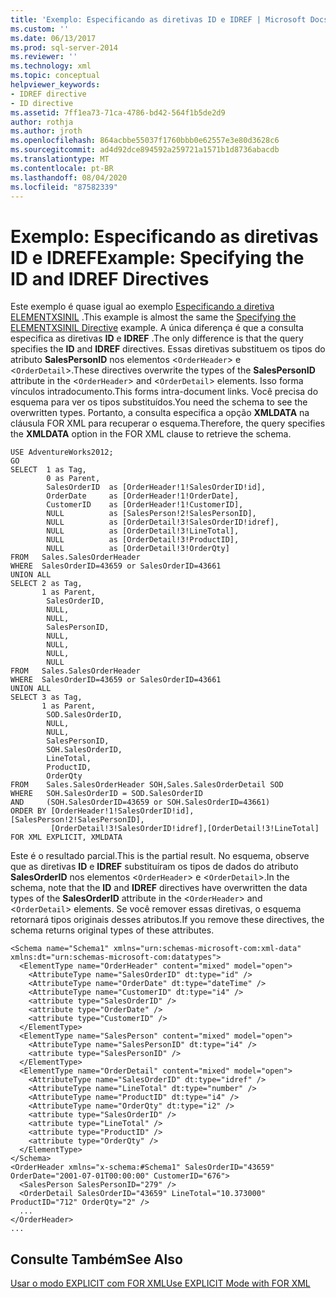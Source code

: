 ```yaml
---
title: 'Exemplo: Especificando as diretivas ID e IDREF | Microsoft Docs'
ms.custom: ''
ms.date: 06/13/2017
ms.prod: sql-server-2014
ms.reviewer: ''
ms.technology: xml
ms.topic: conceptual
helpviewer_keywords:
- IDREF directive
- ID directive
ms.assetid: 7ff1ea73-71ca-4786-bd42-564f1b5de2d9
author: rothja
ms.author: jroth
ms.openlocfilehash: 864acbbe55037f1760bbb0e62557e3e80d3628c6
ms.sourcegitcommit: ad4d92dce894592a259721a1571b1d8736abacdb
ms.translationtype: MT
ms.contentlocale: pt-BR
ms.lasthandoff: 08/04/2020
ms.locfileid: "87582339"
---
```

# <a name="example-specifying-the-id-and-idref-directives"></a><span data-ttu-id="04746-102">Exemplo: Especificando as diretivas ID e IDREF</span><span class="sxs-lookup"><span data-stu-id="04746-102">Example: Specifying the ID and IDREF Directives</span></span>
  <span data-ttu-id="04746-103">Este exemplo é quase igual ao exemplo [Especificando a diretiva ELEMENTXSINIL](example-specifying-the-elementxsinil-directive.md) .</span><span class="sxs-lookup"><span data-stu-id="04746-103">This example is almost the same the [Specifying the ELEMENTXSINIL Directive](example-specifying-the-elementxsinil-directive.md) example.</span></span> <span data-ttu-id="04746-104">A única diferença é que a consulta especifica as diretivas **ID** e **IDREF** .</span><span class="sxs-lookup"><span data-stu-id="04746-104">The only difference is that the query specifies the **ID** and **IDREF** directives.</span></span> <span data-ttu-id="04746-105">Essas diretivas substituem os tipos do atributo **SalesPersonID** nos elementos <`OrderHeader`> e <`OrderDetail`>.</span><span class="sxs-lookup"><span data-stu-id="04746-105">These directives overwrite the types of the **SalesPersonID** attribute in the <`OrderHeader`> and <`OrderDetail`> elements.</span></span> <span data-ttu-id="04746-106">Isso forma vínculos intradocumento.</span><span class="sxs-lookup"><span data-stu-id="04746-106">This forms intra-document links.</span></span> <span data-ttu-id="04746-107">Você precisa do esquema para ver os tipos substituídos.</span><span class="sxs-lookup"><span data-stu-id="04746-107">You need the schema to see the overwritten types.</span></span> <span data-ttu-id="04746-108">Portanto, a consulta especifica a opção **XMLDATA** na cláusula FOR XML para recuperar o esquema.</span><span class="sxs-lookup"><span data-stu-id="04746-108">Therefore, the query specifies the **XMLDATA** option in the FOR XML clause to retrieve the schema.</span></span>  
  
```  
USE AdventureWorks2012;  
GO  
SELECT  1 as Tag,  
        0 as Parent,  
        SalesOrderID  as [OrderHeader!1!SalesOrderID!id],  
        OrderDate     as [OrderHeader!1!OrderDate],  
        CustomerID    as [OrderHeader!1!CustomerID],  
        NULL          as [SalesPerson!2!SalesPersonID],  
        NULL          as [OrderDetail!3!SalesOrderID!idref],  
        NULL          as [OrderDetail!3!LineTotal],  
        NULL          as [OrderDetail!3!ProductID],  
        NULL          as [OrderDetail!3!OrderQty]  
FROM   Sales.SalesOrderHeader  
WHERE  SalesOrderID=43659 or SalesOrderID=43661  
UNION ALL   
SELECT 2 as Tag,  
       1 as Parent,  
        SalesOrderID,   
        NULL,  
        NULL,  
        SalesPersonID,    
        NULL,           
        NULL,           
        NULL,  
        NULL           
FROM   Sales.SalesOrderHeader  
WHERE  SalesOrderID=43659 or SalesOrderID=43661  
UNION ALL  
SELECT 3 as Tag,  
       1 as Parent,  
        SOD.SalesOrderID,  
        NULL,  
        NULL,  
        SalesPersonID,  
        SOH.SalesOrderID,  
        LineTotal,  
        ProductID,  
        OrderQty     
FROM    Sales.SalesOrderHeader SOH,Sales.SalesOrderDetail SOD  
WHERE   SOH.SalesOrderID = SOD.SalesOrderID  
AND     (SOH.SalesOrderID=43659 or SOH.SalesOrderID=43661)  
ORDER BY [OrderHeader!1!SalesOrderID!id], [SalesPerson!2!SalesPersonID],  
         [OrderDetail!3!SalesOrderID!idref],[OrderDetail!3!LineTotal]  
FOR XML EXPLICIT, XMLDATA  
```  
  
 <span data-ttu-id="04746-109">Este é o resultado parcial.</span><span class="sxs-lookup"><span data-stu-id="04746-109">This is the partial result.</span></span> <span data-ttu-id="04746-110">No esquema, observe que as diretivas **ID** e **IDREF** substituíram os tipos de dados do atributo **SalesOrderID** nos elementos <`OrderHeader`> e <`OrderDetail`>.</span><span class="sxs-lookup"><span data-stu-id="04746-110">In the schema, note that the **ID** and **IDREF** directives have overwritten the data types of the **SalesOrderID** attribute in the <`OrderHeader`> and <`OrderDetail`> elements.</span></span> <span data-ttu-id="04746-111">Se você remover essas diretivas, o esquema retornará tipos originais desses atributos.</span><span class="sxs-lookup"><span data-stu-id="04746-111">If you remove these directives, the schema returns original types of these attributes.</span></span>  
  
```  
<Schema name="Schema1" xmlns="urn:schemas-microsoft-com:xml-data" xmlns:dt="urn:schemas-microsoft-com:datatypes">  
  <ElementType name="OrderHeader" content="mixed" model="open">  
    <AttributeType name="SalesOrderID" dt:type="id" />  
    <AttributeType name="OrderDate" dt:type="dateTime" />  
    <AttributeType name="CustomerID" dt:type="i4" />  
    <attribute type="SalesOrderID" />  
    <attribute type="OrderDate" />  
    <attribute type="CustomerID" />  
  </ElementType>  
  <ElementType name="SalesPerson" content="mixed" model="open">  
    <AttributeType name="SalesPersonID" dt:type="i4" />  
    <attribute type="SalesPersonID" />  
  </ElementType>  
  <ElementType name="OrderDetail" content="mixed" model="open">  
    <AttributeType name="SalesOrderID" dt:type="idref" />  
    <AttributeType name="LineTotal" dt:type="number" />  
    <AttributeType name="ProductID" dt:type="i4" />  
    <AttributeType name="OrderQty" dt:type="i2" />  
    <attribute type="SalesOrderID" />  
    <attribute type="LineTotal" />  
    <attribute type="ProductID" />  
    <attribute type="OrderQty" />  
  </ElementType>  
</Schema>  
<OrderHeader xmlns="x-schema:#Schema1" SalesOrderID="43659" OrderDate="2001-07-01T00:00:00" CustomerID="676">  
  <SalesPerson SalesPersonID="279" />  
  <OrderDetail SalesOrderID="43659" LineTotal="10.373000" ProductID="712" OrderQty="2" />  
  ...  
</OrderHeader>  
...  
```  
  
## <a name="see-also"></a><span data-ttu-id="04746-112">Consulte Também</span><span class="sxs-lookup"><span data-stu-id="04746-112">See Also</span></span>  
 [<span data-ttu-id="04746-113">Usar o modo EXPLICIT com FOR XML</span><span class="sxs-lookup"><span data-stu-id="04746-113">Use EXPLICIT Mode with FOR XML</span></span>](use-explicit-mode-with-for-xml.md)  
  
  
